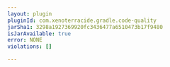 ```yaml
---
layout: plugin
pluginId: com.xenoterracide.gradle.code-quality
jarSha1: 3298a1927369920fc3436477a6510473b17f9480
isJarAvailable: true
error: NONE
violations: []

---
```

